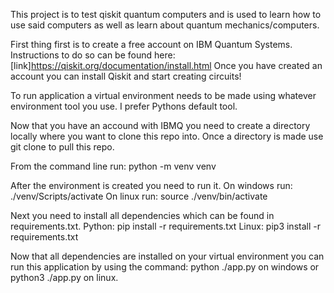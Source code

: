 This project is to test qiskit quantum computers and is used to learn how to use said computers as well as learn about quantum mechanics/computers.

First thing first is to create a free account on IBM Quantum Systems. Instructions to do so can be found here: [link]https://qiskit.org/documentation/install.html
Once you have created an account you can install Qiskit and start creating circuits!

To run application a virtual environment needs to be made using whatever environment tool you use. I prefer Pythons default tool.

Now that you have an accound with IBMQ you need to create a directory locally where you want to clone this repo into. Once a directory is made use git clone to
pull this repo.

From the command line run: python -m venv venv

After the environment is created you need to run it.
On windows run: ./venv/Scripts/activate
On linux run: source ./venv/bin/activate

Next you need to install all dependencies which can be found in requirements.txt. 
Python:
pip install -r requirements.txt
Linux:
pip3 install -r requirements.txt

Now that all dependencies are installed on your virtual environment you can run this application by using the command:
python ./app.py on windows or python3 ./app.py on linux.